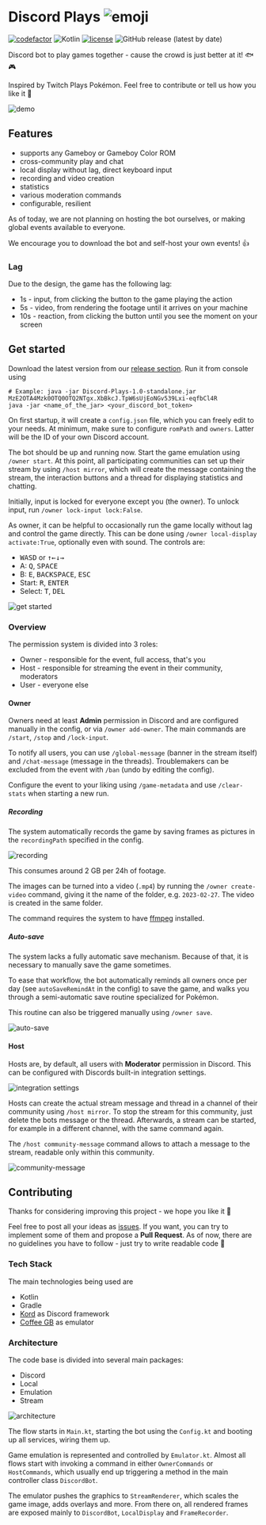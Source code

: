 # Discord Plays ![emoji](https://i.imgur.com/Hs2Wohm.png)


[![codefactor](https://img.shields.io/codefactor/grade/github/zabuzard/discord-plays)](https://www.codefactor.io/repository/github/zabuzard/discord-plays)
![Kotlin](https://img.shields.io/badge/Kotlin-1.8.0-ff696c)
[![license](https://img.shields.io/github/license/Zabuzard/Discord-Plays)](https://github.com/Zabuzard/Discord-Plays/blob/master/LICENSE)
![GitHub release (latest by date)](https://img.shields.io/github/v/release/Zabuzard/Discord-Plays?label=release)

Discord bot to play games together - cause the crowd is just better at it! 🐟🎮

Inspired by Twitch Plays Pokémon. Feel free to contribute or tell us how you like it 🤙

![demo](https://i.imgur.com/SGTyCZC.gif)

## Features

* supports any Gameboy or Gameboy Color ROM
* cross-community play and chat
* local display without lag, direct keyboard input
* recording and video creation
* statistics
* various moderation commands
* configurable, resilient

As of today, we are not planning on hosting the bot ourselves, or making global
events available to everyone.

We encourage you to download the bot and self-host your own events! 👍

### Lag

Due to the design, the game has the following lag:

* 1s - input, from clicking the button to the game playing the action
* 5s - video, from rendering the footage until it arrives on your machine
* 10s - reaction, from clicking the button until you see the moment on your screen

## Get started

Download the latest version from
our [release section](https://github.com/Zabuzard/Discord-Plays/releases).
Run it from console using

```shell
# Example: java -jar Discord-Plays-1.0-standalone.jar MzE2OTA4Mzk0OTQ0OTQ2NTgx.XbBkcJ.TpW6sUjEoNGv539Lxi-eqfbCl4R
java -jar <name_of_the_jar> <your_discord_bot_token>
```

On first startup, it will create a `config.json` file, which you can freely edit to your needs.
At minimum, make sure to configure `romPath` and `owners`. Latter will be the ID of your own Discord
account.

The bot should be up and running now. Start the game emulation using `/owner start`.
At this point, all participating communities can set up their stream by using `/host mirror`,
which will create the message containing the stream, the interaction buttons and a thread for
displaying
statistics and chatting.

Initially, input is locked for everyone except you (the owner).
To unlock input, run `/owner lock-input lock:False`.

As owner, it can be helpful to occasionally run the game locally without lag and
control the game directly. This can be done using `/owner local-display activate:True`,
optionally even with sound. The controls are:

* <kbd>W</kbd><kbd>A</kbd><kbd>S</kbd><kbd>D</kbd>
  or <kbd>↑</kbd><kbd>←</kbd><kbd>↓</kbd><kbd>→</kbd>
* A: <kbd>Q</kbd>, <kbd>SPACE</kbd>
* B: <kbd>E</kbd>, <kbd>BACKSPACE</kbd>, <kbd>ESC</kbd>
* Start: <kbd>R</kbd>, <kbd>ENTER</kbd>
* Select: <kbd>T</kbd>, <kbd>DEL</kbd>

![get started](https://i.imgur.com/WLfyCjg.gif)

### Overview

The permission system is divided into 3 roles:

* Owner - responsible for the event, full access, that's you
* Host - responsible for streaming the event in their community, moderators
* User - everyone else

#### Owner

Owners need at least **Admin** permission in Discord and are configured
manually in the config, or via `/owner add-owner`. The main commands
are `/start`, `/stop` and `/lock-input`.

To notify all users, you can use `/global-message` (banner in the stream itself)
and `/chat-message` (message in the threads).
Troublemakers can be excluded from the event with `/ban` (undo by editing the config).

Configure the event to your liking using `/game-metadata` and use `/clear-stats`
when starting a new run.

##### Recording

The system automatically records the game by saving frames as pictures in the `recordingPath`
specified in the config.

![recording](https://i.imgur.com/EiEv3cB.png)

This consumes around 2 GB per 24h of footage.

The images can be turned into a video (`.mp4`) by running the `/owner create-video` command,
giving it the name of the folder, e.g. `2023-02-27`. The video is created in the same folder.

The command requires the system to have [ffmpeg](https://ffmpeg.org/) installed.

##### Auto-save

The system lacks a fully automatic save mechanism. Because of that, it is necessary to
manually save the game sometimes.

To ease that workflow, the bot automatically reminds all owners once per day
(see `autoSaveRemindAt` in the config) to save the game, and walks you through
a semi-automatic save routine specialized for Pokémon.

This routine can also be triggered manually using `/owner save`.

![auto-save](https://i.imgur.com/v8zI1V1.gif)

#### Host

Hosts are, by default, all users with **Moderator** permission in Discord.
This can be configured with Discords built-in integration settings.

![integration settings](https://i.imgur.com/3Ct0buk.png)

Hosts can create the actual stream message and thread in a channel of their community
using `/host mirror`. To stop the stream for this community,
just delete the bots message or the thread. Afterwards, a stream can be started,
for example in a different channel, with the same command again.

The `/host community-message` command allows to attach a message to the stream,
readable only within this community.

![community-message](https://i.imgur.com/Kj4PwkH.png)

## Contributing

Thanks for considering improving this project - we hope you like it 🤙

Feel free to post all your ideas as [issues](https://github.com/Zabuzard/Discord-Plays/issues).
If you want, you can try to implement some of them and propose a **Pull Request**.
As of now, there are no guidelines you have to follow - just try to write readable code 🙂

### Tech Stack

The main technologies being used are

* Kotlin
* Gradle
* [Kord](https://github.com/kordlib/kord) as Discord framework
* [Coffee GB](https://github.com/trekawek/coffee-gb) as emulator

### Architecture

The code base is divided into several main packages:

* Discord
* Local
* Emulation
* Stream

![architecture](https://i.imgur.com/FPJ9Mm4.png)

The flow starts in `Main.kt`, starting the bot using the `Config.kt`
and booting up all services, wiring them up.

Game emulation is represented and controlled by `Emulator.kt`. Almost all flows
start with invoking a command in either `OwnerCommands` or `HostCommands`, which
usually end up triggering a method in the main controller class `DiscordBot`.

The emulator pushes the graphics to `StreamRenderer`, which scales the game image,
adds overlays and more. From there on, all rendered frames are exposed mainly
to `DiscordBot`, `LocalDisplay` and `FrameRecorder`.
